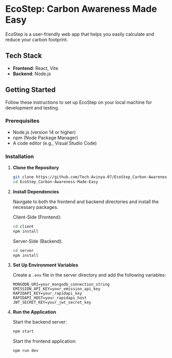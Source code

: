 # EcoStep: Carbon Awareness Made Easy

EcoStep is a user-friendly web app that helps you easily calculate and reduce your carbon footprint.

## Tech Stack

- **Frontend**: React, Vite
- **Backend**: Node.js

## Getting Started

Follow these instructions to set up EcoStep on your local machine for development and testing.

### Prerequisites

- Node.js (version 14 or higher)
- npm (Node Package Manager)
- A code editor (e.g., Visual Studio Code)

### Installation

1. **Clone the Repository**

   ```bash
   git clone https://github.com/Tech-Avinya-07/EcoStep_Carbon-Awareness-Made-Easy.git
   cd EcoStep_Carbon-Awareness-Made-Easy
   ```

2. **Install Dependencies**

   Navigate to both the frontend and backend directories and install the necessary packages.

   Client-Side (Frontend):

   ```bash
   cd client
   npm install
   ```

   Server-Side (Backend):

   ```bash
   cd server
   npm install
   ```

3. **Set Up Environment Variables**

   Create a `.env` file in the server directory and add the following variables:

   ```plaintext
   MONGODB_URI=your_mongodb_connection_string
   EMISSION_API_KEY=your_emission_api_key
   RAPIDAPI_KEY=your_rapidapi_key
   RAPIDAPI_HOST=your_rapidapi_host
   JWT_SECRET_KEY=your_jwt_secret_key
   ```

4. **Run the Application**

   Start the backend server:

   ```bash
   npm start
   ```

   Start the frontend application:

   ```bash
   npm run dev
   ```
